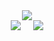 <div align="center">
  <img src="https://github.com/user-attachments/assets/1f80157d-14f0-4847-8a53-8ea9c58c965f" />
</div>

<div align="center" style="display: flex; justify-content: center; gap: 20px;">
  <img src="https://github-readme-stats.vercel.app/api?username=hoji510&show_icons=true&theme=radical" />
  <img src="https://github-readme-stats.vercel.app/api/top-langs/?username=hoji510&layout=compact" />
</div>








